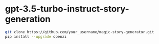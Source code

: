 # gpt-3.5-turbo-instruct-story-generation

```bash
git clone https://github.com/your_username/magic-story-generator.git
pip install --upgrade openai
```
